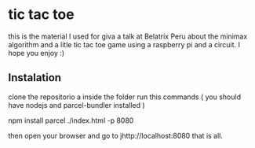 # tic tac toe

this is the material I used for giva a talk at Belatrix Peru about the minimax algorithm and a litle tic tac toe game using a raspberry pi and a circuit. I hope you enjoy :)

## Instalation
clone the repositorio a inside the folder run this commands ( you should have nodejs and parcel-bundler installed )

npm install 
parcel ./index.html -p 8080

then open your browser and go to jhttp://localhost:8080 that is all.